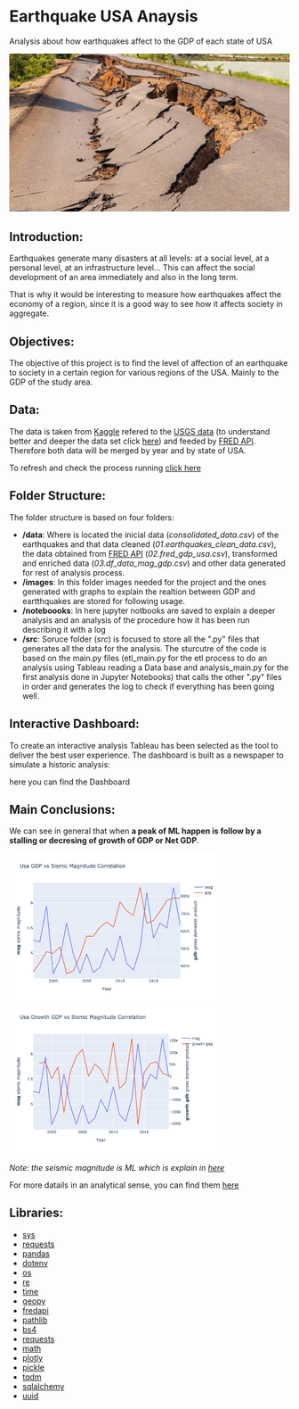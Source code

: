 # Earthquake USA Anaysis
Analysis about how earthquakes affect to the GDP of each state of USA

![](/images/1030_SS_earthquake-1028x579.jpeg)


##   Introduction:
Earthquakes generate many disasters at all levels: at a social level, at a personal level, at an infrastructure level...
This can affect the social development of an area immediately and also in the long term.

That is why it would be interesting to measure how earthquakes affect the economy of a region, since it is a good way to see how it affects society in aggregate.

##   Objectives:
The objective of this project is to find the level of affection of an earthquake to society in a certain region for various regions of the USA. Mainly to the GDP of the study area.

##   Data:
The data is taken from [Kaggle](https://www.kaggle.com/danielpe/earthquakes) refered to the [USGS data](https://earthquake.usgs.gov/earthquakes/feed/v1.0/csv.php) (to understand better and deeper the data set click [here](notebooks/Scanning%20Earthquake%20Dataset.ipynb)) and feeded by [FRED API](https://fred.stlouisfed.org/docs/api/fred/). Therefore both data will be merged by year and by state of USA.

To refresh and check the process running [click here](/notebooks/Process%20Trigger.ipynb)

##   Folder Structure:
The folder structure is based on four folders:
  * **/data**: Where is located the inicial data (*consolidated_data.csv*) of the earthquakes and that data cleaned (*01.earthquakes_clean_data.csv*), the data obtained from [FRED API](https://fred.stlouisfed.org/docs/api/fred/) (*02.fred_gdp_usa.csv*), transformed and enriched data (*03.df_data_mag_gdp.csv*) and other data generated for rest of analysis process.
  * **/images**: In this folder images needed for the project and the ones generated with graphs to explain the realtion between GDP and eartthquakes are stored for following usage.
  * **/noteboooks**: In here jupyter notbooks are saved to explain a deeper analysis and an analysis of the procedure how it has been run describing it with a log
  * **/src**: Soruce folder (*src*) is focused to store all the ".py" files that generates all the data for the analysis. The sturcutre of the code is based on the main.py files (etl_main.py for the etl process to do an analysis using Tableau reading a Data base and analysis_main.py for the first analysis done in Jupyter Notebooks) that calls the other ".py" files in order and generates the log to check if everything has been going well.

## Interactive Dashboard:
To create an interactive analysis Tableau has been selected as the tool to deliver the best user experience. The dashboard is built as a newspaper to simulate a historic analysis:

here you can find the Dashboard
  
##   Main Conclusions:
We can see in general that when **a peak of ML happen is follow by a stalling or decresing of growth of GDP or Net GDP**.

<img src="/images/usa_gdp-vs-mag.png" alt="drawing" width="375"/> <img src="/images/usa_growth_gdp-vs-mag.png" alt="drawing" width="375"/>

*Note: the seismic magnitude is ML which is explain in [here](notebooks/Scanning%20Earthquake%20Dataset.ipynb)*

For more datails in an analytical sense, you can find them [here](notebooks/Earthquake%20Analysis.ipynb)

## Libraries:
* [sys](https://docs.python.org/3/library/sys.html)
* [requests](https://pypi.org/project/requests/2.7.0/)
* [pandas](https://pandas.pydata.org/)
* [dotenv](https://pypi.org/project/python-dotenv/)
* [os](https://docs.python.org/3/library/os.html)
* [re](https://docs.python.org/3/library/re.html)
* [time](https://docs.python.org/3/library/time.html)
* [geopy](https://geopy.readthedocs.io/en/stable/)
* [fredapi](https://github.com/mortada/fredapi)
* [pathlib](https://docs.python.org/3/library/pathlib.html)
* [bs4](https://pypi.org/project/bs4/)
* [requests](https://pypi.org/project/requests/)
* [math](https://docs.python.org/3/library/math.html)
* [plotly](https://plotly.com/)
* [pickle](https://docs.python.org/3/library/pickle.html)
* [tqdm]()
* [sqlalchemy]()
* [uuid]()
